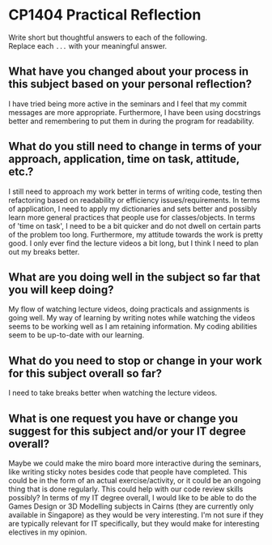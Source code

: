 # CP1404 Practical Reflection

Write short but thoughtful answers to each of the following.  
Replace each `...` with your meaningful answer.

## What have you changed about your process in this subject based on your personal reflection?

I have tried being more active in the seminars and I feel that my commit messages are more appropriate. Furthermore,
I have been using docstrings better and remembering to put them in during the program for readability.

## What do you still need to change in terms of your approach, application, time on task, attitude, etc.?

I still need to approach my work better in terms of writing code, testing then refactoring based on readability or
efficiency issues/requirements. In terms of application, I need to apply my dictionaries and sets better and possibly
learn more general practices that people use for classes/objects. In terms of 'time on task', I need to be a bit quicker
and do not dwell on certain parts of the problem too long. Furthermore, my attitude towards the work is pretty good. I
only ever find the lecture videos a bit long, but I think I need to plan out my breaks better.

## What are you doing well in the subject so far that you will keep doing?

My flow of watching lecture videos, doing practicals and assignments is going well. My way of learning by writing notes
while watching the videos seems to be working well as I am retaining information. My coding abilities seem to be
up-to-date with our learning.

## What do you need to stop or change in your work for this subject overall so far?

I need to take breaks better when watching the lecture videos.

## What is one request you have or change you suggest for this subject and/or your IT degree overall?

Maybe we could make the miro board more interactive during the seminars, like writing sticky notes besides code that
people have completed. This could be in the form of an actual exercise/activity, or it could be an ongoing thing that
is done regularly. This could help with our code review skills possibly?
In terms of my IT degree overall, I would like to be able to do the Games Design or 3D Modelling subjects in Cairns
(they are currently only available in Singapore) as they would be very interesting. I'm not sure if they are typically
relevant for IT specifically, but they would make for interesting electives in my opinion.
